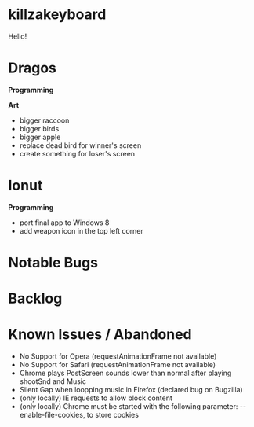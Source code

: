 killzakeyboard
======
Hello!


Dragos
======

**Programming**

**Art**
- bigger raccoon
- bigger birds
- bigger apple
- replace dead bird for winner's screen
- create something for loser's screen

Ionut
=====

**Programming**
- port final app to Windows 8
- add weapon icon in the top left corner

Notable Bugs
=====

Backlog
=====

Known Issues / Abandoned
=====
- No Support for Opera (requestAnimationFrame not available)
- No Support for Safari (requestAnimationFrame not available)
- Chrome plays PostScreen sounds lower than normal after playing shootSnd and Music
- Silent Gap when loopping music in Firefox (declared bug on Bugzilla)
- (only locally) IE requests to allow block content
- (only locally) Chrome must be started with the following parameter: --enable-file-cookies, to store cookies
